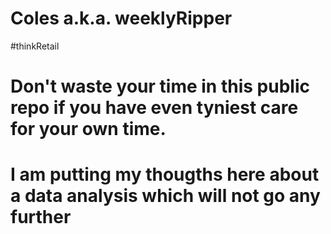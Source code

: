 # Coles a.k.a. weeklyRipper

#thinkRetail

# Don't waste your time in this public repo if you have even tyniest care for your own time.
# I am putting my thougths here about a data analysis which will not go any further